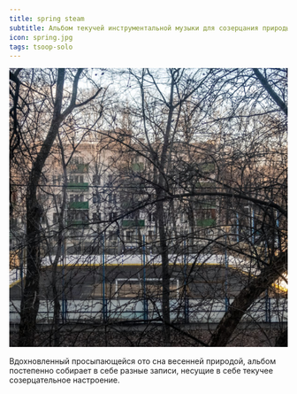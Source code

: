 ```yaml
---
title: spring steam
subtitle: Альбом текучей инструментальной музыки для созерцания природы
icon: spring.jpg
tags: tsoop-solo
---
```


![](./spring.jpg)

Вдохновленный просыпающейся ото сна весенней природой, альбом постепенно собирает в себе разные записи, несущие в себе текучее созерцательное настроение.